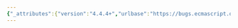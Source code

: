 ```yaml
---
{"_attributes":{"version":"4.4.4+","urlbase":"https://bugs.ecmascript.org/","maintainer":"dherman@mozilla.com"},"bug":{"bug_id":3441,"creation_ts":"2014-12-12 22:58:00 -0800","short_desc":"Typo in section 17","delta_ts":"2014-12-23 20:23:25 -0800","product":"Draft for 6th Edition","component":"editorial issue","version":"Rev 29: December 06, 2014 Draft","rep_platform":"All","op_sys":"All","bug_status":"RESOLVED","resolution":"FIXED","priority":"Normal","bug_severity":"enhancement","everconfirmed":true,"reporter":{"uid":"mathias","name":"Mathias Bynens"},"assigned_to":{"uid":"allen","name":"Allen Wirfs-Brock"},"long_desc":[{"commentid":11032,"comment_count":0,"who":{"uid":"mathias","name":"Mathias Bynens"},"bug_when":"2014-12-12 22:58:21 -0800","thetext":"> If only a set accessor is function is described the get accessor is the default value, undefined.\n\ns/set accessor is function/set accessor function/"},{"commentid":11039,"comment_count":1,"who":{"uid":"allen","name":"Allen Wirfs-Brock"},"bug_when":"2014-12-15 11:34:22 -0800","thetext":"fixed in rev30 editor's draft"},{"commentid":11153,"comment_count":2,"who":{"uid":"allen","name":"Allen Wirfs-Brock"},"bug_when":"2014-12-23 20:23:25 -0800","thetext":"fixed in rev30"}]}}
---
```

